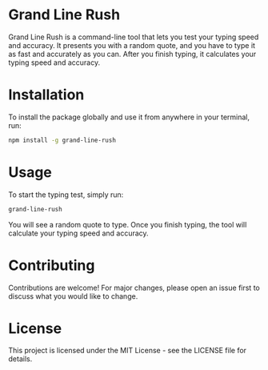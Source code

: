 # Grand Line Rush

Grand Line Rush is a command-line tool that lets you test your typing speed and accuracy. It presents you with a random quote, and you have to type it as fast and accurately as you can. After you finish typing, it calculates your typing speed and accuracy.

# Installation

To install the package globally and use it from anywhere in your terminal, run:

```bash
npm install -g grand-line-rush
```

# Usage

To start the typing test, simply run:
   ```bash
   grand-line-rush
   ```
You will see a random quote to type. Once you finish typing, the tool will calculate your typing speed and accuracy.

# Contributing

Contributions are welcome! For major changes, please open an issue first to discuss what you would like to change.

# License

This project is licensed under the MIT License - see the LICENSE file for details.

